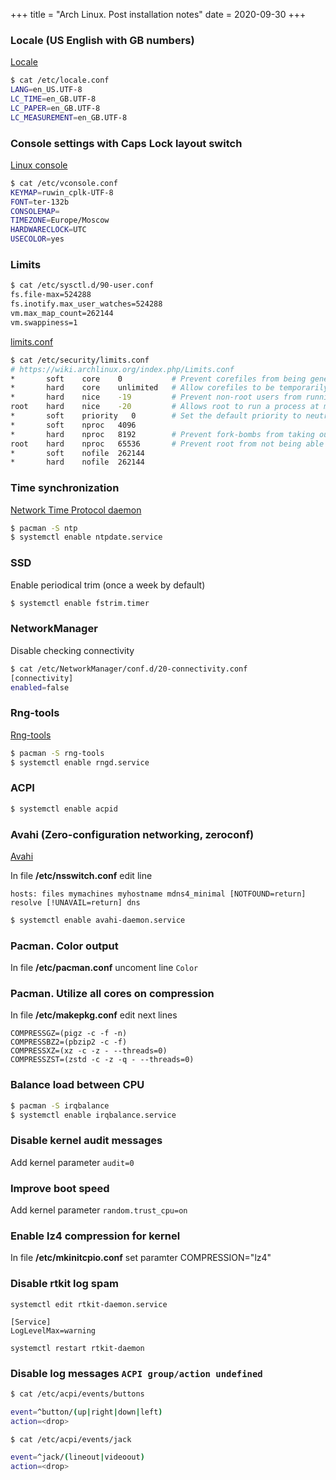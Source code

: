 +++
title = "Arch Linux. Post installation notes"
date = 2020-09-30
+++

### Locale (US English with GB numbers)

[Locale](https://wiki.archlinux.org/index.php/Locale)

```bash
$ cat /etc/locale.conf
LANG=en_US.UTF-8
LC_TIME=en_GB.UTF-8
LC_PAPER=en_GB.UTF-8
LC_MEASUREMENT=en_GB.UTF-8
```

### Console settings with Caps Lock layout switch

[Linux console](https://wiki.archlinux.org/index.php/Linux_console)

```bash
$ cat /etc/vconsole.conf
KEYMAP=ruwin_cplk-UTF-8
FONT=ter-132b
CONSOLEMAP=
TIMEZONE=Europe/Moscow
HARDWARECLOCK=UTC
USECOLOR=yes
```

### Limits

```bash
$ cat /etc/sysctl.d/90-user.conf
fs.file-max=524288
fs.inotify.max_user_watches=524288
vm.max_map_count=262144
vm.swappiness=1
```

[limits.conf](https://wiki.archlinux.org/index.php/Limits.conf)

```bash
$ cat /etc/security/limits.conf
# https://wiki.archlinux.org/index.php/Limits.conf
*	    soft	core   	0       	# Prevent corefiles from being generated by default.
*	    hard	core   	unlimited	# Allow corefiles to be temporarily enabled.
*       hard	nice   	-19     	# Prevent non-root users from running a process at minimal niceness.
root    hard	nice   	-20     	# Allows root to run a process at minimal niceness to fix the system when unresponsive.
*	    soft	priority   0       	# Set the default priority to neutral niceness.
*	    soft	nproc  	4096
*	    hard	nproc  	8192    	# Prevent fork-bombs from taking out the system.
root	hard	nproc  	65536   	# Prevent root from not being able to launch enough processes
*	    soft	nofile 	262144
*	    hard	nofile 	262144
```

### Time synchronization

[Network Time Protocol daemon](https://wiki.archlinux.org/index.php/Network_Time_Protocol_daemon)

```bash
$ pacman -S ntp
$ systemctl enable ntpdate.service
```

### SSD

Enable periodical trim (once a week by default)

```bash
$ systemctl enable fstrim.timer
```

### NetworkManager

Disable checking connectivity

```bash
$ cat /etc/NetworkManager/conf.d/20-connectivity.conf
[connectivity]
enabled=false
```

### Rng-tools

[Rng-tools](https://wiki.archlinux.org/index.php/Rng-tools)

```bash
$ pacman -S rng-tools
$ systemctl enable rngd.service
```

### ACPI

```bash
$ systemctl enable acpid
```

### Avahi (Zero-configuration networking, zeroconf)

[Avahi](https://wiki.archlinux.org/index.php/avahi#Hostname_resolution)

In file **/etc/nsswitch.conf** edit line

```
hosts: files mymachines myhostname mdns4_minimal [NOTFOUND=return] resolve [!UNAVAIL=return] dns
```

```bash
$ systemctl enable avahi-daemon.service
```

### Pacman. Color output

In file **/etc/pacman.conf** uncoment line `Color`

### Pacman. Utilize all cores on compression

In file **/etc/makepkg.conf** edit next lines

```
COMPRESSGZ=(pigz -c -f -n)
COMPRESSBZ2=(pbzip2 -c -f)
COMPRESSXZ=(xz -c -z - --threads=0)
COMPRESSZST=(zstd -c -z -q - --threads=0)
```

### Balance load between CPU

```bash
$ pacman -S irqbalance
$ systemctl enable irqbalance.service
```

### Disable kernel audit messages

Add kernel parameter `audit=0`

### Improve boot speed

Add kernel parameter `random.trust_cpu=on`

### Enable lz4 compression for kernel

In file **/etc/mkinitcpio.conf** set paramter COMPRESSION="lz4"

### Disable rtkit log spam

```
systemctl edit rtkit-daemon.service

[Service]
LogLevelMax=warning

systemctl restart rtkit-daemon
```

### Disable log messages `ACPI group/action undefined`

```bash
$ cat /etc/acpi/events/buttons

event=^button/(up|right|down|left)
action=<drop>

$ cat /etc/acpi/events/jack

event=^jack/(lineout|videoout)
action=<drop>

```

